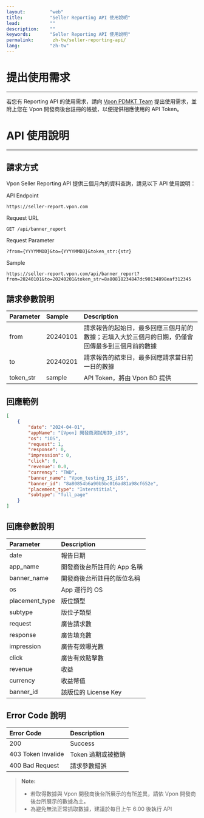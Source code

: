 ```yaml
---
layout:         "web"
title:          "Seller Reporting API 使用說明"
lead:           ""
description:    ""
keywords:       "Seller Reporting API 使用說明"
permalink:       zh-tw/seller-reporting-api/
lang:           "zh-tw"
---
```


# 提出使用需求
---

若您有 Reporting API 的使用需求，請向 [Vpon PDMKT Team] 提出使用需求，並附上您在 Vpon 開發商後台註冊的帳號，以便提供相應使用的 API Token。

# API 使用說明
---

## 請求方式

Vpon Seller Reporting API 提供三個月內的資料查詢，請見以下 API 使用說明：

API Endpoint
```
https://seller-report.vpon.com
```

Request URL
```
GET /api/banner_report	
```

Request Parameter
```
?from={YYYYMMDD}&to={YYYYMMDD}&token_str:{str}
```

Sample
```
https://seller-report.vpon.com/api/banner_report?from=20240101&to=20240201&token_str=8a80818234847dc90134898eaf312345
```

## 請求參數說明

| Parameter | Sample   | Description |
|:----------|:---------|:------------|
| from      | 20240101 | 請求報告的起始日，最多回應三個月前的數據；若填入大於三個月的日期，仍僅會回傳最多到三個月前的數據 |
| to        | 20240201 | 請求報告的結束日，最多回應請求當日前一日的數據 |
| token_str | sample   | API Token，將由 Vpon BD 提供 |

## 回應範例

```json
[
    { 
        "date": "2024-04-01",
        "appName": "[Vpon] 開發商測試用ID_iOS",
        "os": "iOS",
        "request": 1,
        "response": 0,
        "impression": 0,
        "click": 0,
        "revenue": 0.0,
        "currency": "TWD",
        "banner_name": "Vpon_testing_IS_iOS",
        "banner_id": "8a80854b6a90b5bc016ad81a98cf652e",
        "placement_type": "Interstitial",
        "subtype": "full_page"
    }
]
```

## 回應參數說明

| Parameter | Description |
|:----------|:------------|
| date      | 報告日期 |
| app_name  | 開發商後台所註冊的 App 名稱 |
| banner_name | 開發商後台所註冊的版位名稱 |
| os        | App 運行的 OS |
| placement_type | 版位類型 |
| subtype | 版位子類型 |
| request | 廣告請求數 |
| response | 廣告填充數 |
| impression | 廣告有效曝光數 |
| click | 廣告有效點擊數 |
| revenue | 收益 |
| currency | 收益幣值 |
| banner_id | 該版位的 License Key |

## Error Code 說明

| Error Code | Description |
|:-----------|:------------|
| 200    | Success |
| 403 Token Invalide | Token 過期或被撤銷 |
| 400 Bad Request | 請求參數錯誤 |


> **Note:** 
> * 若取得數據與 Vpon 開發商後台所展示的有所差異，請依 Vpon 開發商後台所展示的數據為主。
> * 為避免無法正常抓取數據，建議於每日上午 6:00 後執行 API


[Vpon PDMKT Team]: mailto:partner.service@vpon.com